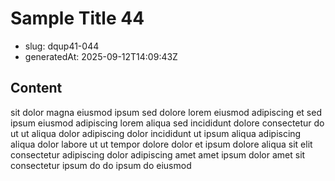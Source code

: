 # Sample Title 44

- slug: dqup41-044
- generatedAt: 2025-09-12T14:09:43Z

## Content
sit dolor magna eiusmod ipsum sed dolore lorem eiusmod adipiscing et sed ipsum eiusmod adipiscing lorem aliqua sed incididunt dolore consectetur do ut ut aliqua dolor adipiscing dolor incididunt ut ipsum aliqua adipiscing aliqua dolor labore ut ut tempor dolore dolor et ipsum dolore aliqua sit elit consectetur adipiscing dolor adipiscing amet amet ipsum dolor amet sit consectetur ipsum do do ipsum do eiusmod
